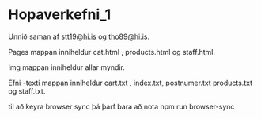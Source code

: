# Hopaverkefni_1
Unnið saman af stt19@hi.is og tho89@hi.is.

Pages mappan inniheldur cat.html , products.html og staff.html.

Img mappan inniheldur allar myndir.

Efni -texti mappan inniheldur cart.txt , index.txt, postnumer.txt products.txt og staff.txt.

til að keyra browser sync þá þarf bara að nota 
npm run browser-sync 